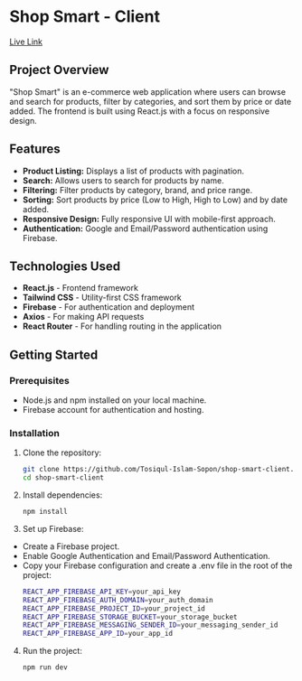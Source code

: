 # Shop Smart - Client

[Live Link](https://shop-smart-a4283.web.app)

## Project Overview

"Shop Smart" is an e-commerce web application where users can browse and search for products, filter by categories, and sort them by price or date added. The frontend is built using React.js with a focus on responsive design.

## Features

- **Product Listing:** Displays a list of products with pagination.
- **Search:** Allows users to search for products by name.
- **Filtering:** Filter products by category, brand, and price range.
- **Sorting:** Sort products by price (Low to High, High to Low) and by date added.
- **Responsive Design:** Fully responsive UI with mobile-first approach.
- **Authentication:** Google and Email/Password authentication using Firebase.

## Technologies Used

- **React.js** - Frontend framework
- **Tailwind CSS** - Utility-first CSS framework
- **Firebase** - For authentication and deployment
- **Axios** - For making API requests
- **React Router** - For handling routing in the application

## Getting Started

### Prerequisites

- Node.js and npm installed on your local machine.
- Firebase account for authentication and hosting.

### Installation

1. Clone the repository:

   ```bash
   git clone https://github.com/Tosiqul-Islam-Sopon/shop-smart-client.git
   cd shop-smart-client
2. Install dependencies:
   ```bash
   npm install
3. Set up Firebase:
- Create a Firebase project.
- Enable Google Authentication and Email/Password Authentication.
- Copy your Firebase configuration and create a .env file in the root of the project:
  ```bash
  REACT_APP_FIREBASE_API_KEY=your_api_key
  REACT_APP_FIREBASE_AUTH_DOMAIN=your_auth_domain
  REACT_APP_FIREBASE_PROJECT_ID=your_project_id
  REACT_APP_FIREBASE_STORAGE_BUCKET=your_storage_bucket
  REACT_APP_FIREBASE_MESSAGING_SENDER_ID=your_messaging_sender_id
  REACT_APP_FIREBASE_APP_ID=your_app_id
4. Run the project:
   ```bash
   npm run dev
